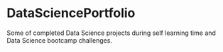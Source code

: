 # DataSciencePortfolio
Some of completed Data Science projects during self learning time and Data Science bootcamp challenges.
